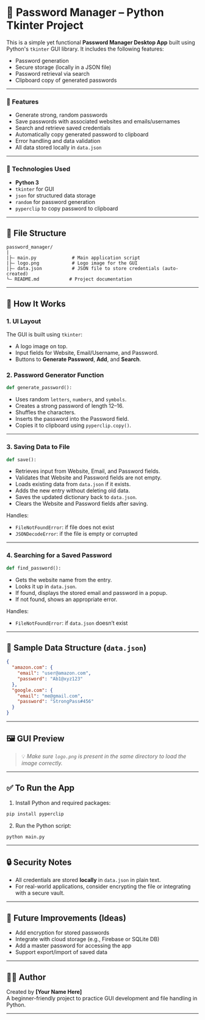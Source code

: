 # 🔐 Password Manager – Python Tkinter Project

This is a simple yet functional **Password Manager Desktop App** built using Python's `tkinter` GUI library. It includes the following features:
- Password generation
- Secure storage (locally in a JSON file)
- Password retrieval via search
- Clipboard copy of generated passwords

---

### 🚀 Features

- Generate strong, random passwords
- Save passwords with associated websites and emails/usernames
- Search and retrieve saved credentials
- Automatically copy generated password to clipboard
- Error handling and data validation
- All data stored locally in `data.json`

---

### 💠 Technologies Used

- **Python 3**
- `tkinter` for GUI
- `json` for structured data storage
- `random` for password generation
- `pyperclip` to copy password to clipboard

---

## 📂 File Structure

```
password_manager/
|
|├— main.py             # Main application script
|├— logo.png            # Logo image for the GUI
|├— data.json           # JSON file to store credentials (auto-created)
└— README.md           # Project documentation
```

---

## 📜 How It Works

### 1. **UI Layout**
The GUI is built using `tkinter`:
- A logo image on top.
- Input fields for Website, Email/Username, and Password.
- Buttons to **Generate Password**, **Add**, and **Search**.

### 2. **Password Generator Function**

```python
def generate_password():
```
- Uses random `letters`, `numbers`, and `symbols`.
- Creates a strong password of length 12–16.
- Shuffles the characters.
- Inserts the password into the Password field.
- Copies it to clipboard using `pyperclip.copy()`.

---

### 3. **Saving Data to File**

```python
def save():
```

- Retrieves input from Website, Email, and Password fields.
- Validates that Website and Password fields are not empty.
- Loads existing data from `data.json` if it exists.
- Adds the new entry without deleting old data.
- Saves the updated dictionary back to `data.json`.
- Clears the Website and Password fields after saving.

Handles:
- `FileNotFoundError`: if file does not exist
- `JSONDecodeError`: if the file is empty or corrupted

---

### 4. **Searching for a Saved Password**

```python
def find_password():
```

- Gets the website name from the entry.
- Looks it up in `data.json`.
- If found, displays the stored email and password in a popup.
- If not found, shows an appropriate error.

Handles:
- `FileNotFoundError`: if `data.json` doesn’t exist

---

## 🧪 Sample Data Structure (`data.json`)

```json
{
  "amazon.com": {
    "email": "user@amazon.com",
    "password": "Ab1@xyz123"
  },
  "google.com": {
    "email": "me@gmail.com",
    "password": "StrongPass#456"
  }
}
```

---

## 🖼️ GUI Preview

> 💡 _Make sure `logo.png` is present in the same directory to load the image correctly._

---

## ✅ To Run the App

1. Install Python and required packages:

```bash
pip install pyperclip
```

2. Run the Python script:

```bash
python main.py
```

---

## 🔒 Security Notes

- All credentials are stored **locally** in `data.json` in plain text.
- For real-world applications, consider encrypting the file or integrating with a secure vault.

---

## 📌 Future Improvements (Ideas)

- Add encryption for stored passwords
- Integrate with cloud storage (e.g., Firebase or SQLite DB)
- Add a master password for accessing the app
- Support export/import of saved data

---

## 👩‍💼 Author

Created by **[Your Name Here]**  
A beginner-friendly project to practice GUI development and file handling in Python.

---


